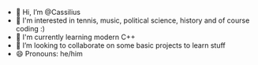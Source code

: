 - 👋 Hi, I’m @Cassilius
- 👀 I'm interested in tennis, music, political science, history and of course coding :) 
- 🌱 I'm currently learning modern C++
- 💞️ I’m looking to collaborate on some basic projects to learn stuff 
- 😄 Pronouns: he/him 


<!---
Cassilius/Cassilius is a ✨ special ✨ repository because its `README.md` (this file) appears on your GitHub profile.
You can click the Preview link to take a look at your changes.
--->
